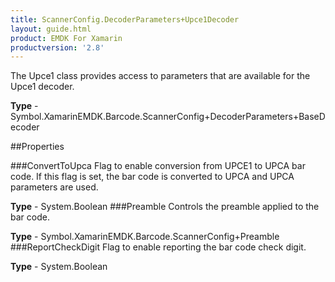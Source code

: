 ```yaml
---
title: ScannerConfig.DecoderParameters+Upce1Decoder
layout: guide.html
product: EMDK For Xamarin 
productversion: '2.8' 
---
```

The Upce1 class provides access to parameters that are available for the Upce1 decoder.

**Type** - Symbol.XamarinEMDK.Barcode.ScannerConfig+DecoderParameters+BaseDecoder

##Properties

###ConvertToUpca
Flag to enable conversion from UPCE1 to UPCA bar code. If this flag is set, the bar code is converted to UPCA and UPCA parameters are used.

**Type** - System.Boolean
###Preamble
Controls the preamble applied to the bar code.

**Type** - Symbol.XamarinEMDK.Barcode.ScannerConfig+Preamble
###ReportCheckDigit
Flag to enable reporting the bar code check digit.

**Type** - System.Boolean
